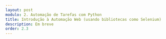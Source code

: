 ```yaml
---
layout: post
modulo: 2. Automação de Tarefas com Python
title: Introdução à Automação Web (usando bibliotecas como Selenium)
description: Em breve
order: 2.3
---
```

